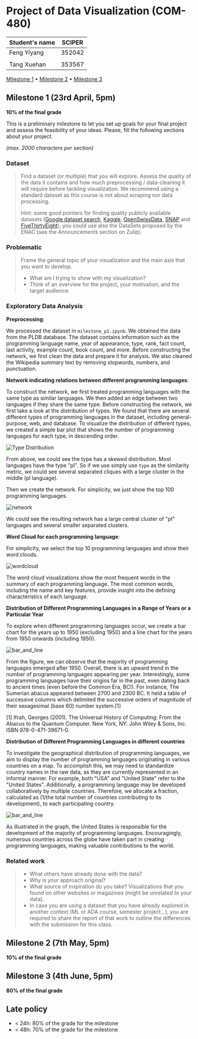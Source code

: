 # Project of Data Visualization (COM-480)

| Student's name | SCIPER |
| -------------- | ------ |
|Feng Yiyang |352042 |
| | |
|Tang Xuehan |353567 |

[Milestone 1](#milestone-1) • [Milestone 2](#milestone-2) • [Milestone 3](#milestone-3)

## Milestone 1 (23rd April, 5pm)

**10% of the final grade**

This is a preliminary milestone to let you set up goals for your final project and assess the feasibility of your ideas.
Please, fill the following sections about your project.

*(max. 2000 characters per section)*

### Dataset

> Find a dataset (or multiple) that you will explore. Assess the quality of the data it contains and how much preprocessing / data-cleaning it will require before tackling visualization. We recommend using a standard dataset as this course is not about scraping nor data processing.
>
> Hint: some good pointers for finding quality publicly available datasets ([Google dataset search](https://datasetsearch.research.google.com/), [Kaggle](https://www.kaggle.com/datasets), [OpenSwissData](https://opendata.swiss/en/), [SNAP](https://snap.stanford.edu/data/) and [FiveThirtyEight](https://data.fivethirtyeight.com/)), you could use also the DataSets proposed by the ENAC (see the Announcements section on Zulip).

### Problematic

> Frame the general topic of your visualization and the main axis that you want to develop.
> - What am I trying to show with my visualization?
> - Think of an overview for the project, your motivation, and the target audience.

### Exploratory Data Analysis

**Preprocessing**:

We processed the dataset in `milestone_p1.ipynb`. We obtained the data from the PLDB database. The dataset contains information such as the programming language name, year of appearance, type, rank, fact count, last activity, example count, book count, and more. Before constructing the network, we first clean the data and prepare it for analysis. We also cleaned the Wikipedia summary text by removing stopwords, numbers, and punctuation.

**Network indicating relations between different programming languages**:

To construct the network, we first treated programming languages with the same type as similar languages. We then added an edge between two languages if they share the same type. Before constructing the network, we first take a look at the distribution of types. We found that there are several different types of programming languages in the dataset, including general-purpose, web, and database. To visualize the distribution of different types, we created a simple bar plot that shows the number of programming languages for each type, in descending order.

![Type Distribution](./image/type_distribution.png)

From above, we could see the type has a skewed distribution. Most languages have the type "pl". So if we use simply use `type` as the similarity metric, we could see several separated cliques with a large cluster in the middle (pl language).

Then we create the network. For simplicity, we just show the top 100 programming languages.

![network](./image/network.png)

We could see the resulting network has a large central cluster of "pl" languages and several smaller separated clusters.

**Word Cloud for each programming language**:

For simplicity, we select the top 10 programming languages and show their word clouds.

![wordcloud](./image/wordcloud.png)

The word cloud visualizations show the most frequent words in the summary of each programming language. The most common words, including the name and key features, provide insight into the defining characteristics of each language.


**Distribution of Different Programming Languages in a Range of Years or a Particular Year**

To explore when different programming languages occur, we create a bar chart for the years up to 1950 (excluding 1950) and a line chart for the years from 1950 onwards (including 1950).

![bar_and_line](./image/bar_and_line.png)

From the figure, we can observe that the majority of programming languages emerged after 1950. Overall, there is an upward trend in the number of programming languages appearing per year. Interestingly, some programming languages have their origins far in the past, even dating back to ancient times (even before the Common Era, BC!). For instance, The Sumerian abacus appeared between 2700 and 2300 BC. It held a table of successive columns which delimited the successive orders of magnitude of their sexagesimal (base 60) number system.[1]

[1] Ifrah, Georges (2001). The Universal History of Computing: From the Abacus to the Quantum Computer. New York, NY: John Wiley & Sons, Inc. ISBN 978-0-471-39671-0.

**Distribution of Different Programming Languages in different countries**

To investigate the geographical distribution of programming languages, we aim to display the number of programming languages originating in various countries on a map. To accomplish this, we may need to standardize country names in the raw data, as they are currently represented in an informal manner. For example, both "USA" and "United State" refer to the "United States". Additionally, a programming language may be developed collaboratively by multiple countries. Therefore, we allocate a fraction, calculated as (1/the total number of countries contributing to its development), to each participating country.

![bar_and_line](./image/global_map.png)

As illustrated in the graph, the United States is responsible for the development of the majority of programming languages. Encouragingly, numerous countries across the globe have taken part in creating programming languages, making valuable contributions to the world.

### Related work


> - What others have already done with the data?
> - Why is your approach original?
> - What source of inspiration do you take? Visualizations that you found on other websites or magazines (might be unrelated to your data).
> - In case you are using a dataset that you have already explored in another context (ML or ADA course, semester project...), you are required to share the report of that work to outline the differences with the submission for this class.

## Milestone 2 (7th May, 5pm)

**10% of the final grade**


## Milestone 3 (4th June, 5pm)

**80% of the final grade**


## Late policy

- < 24h: 80% of the grade for the milestone
- < 48h: 70% of the grade for the milestone

